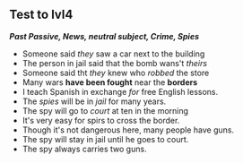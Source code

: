 ## Test to lvl4

***Past Passive, News, neutral subject, Crime, Spies***

- Someone said *they* saw a car next to the building
- The person in jail said that the bomb wans't *theirs*
- Someone said tht *they* knew who *robbed* the store
- Many wars **have been fought** near the **borders**
- I teach Spanish in exchange *for* free English lessons.
- The *spies* will be in *jail* for many years.
- The spy will go to *court* at ten in the morning
- It's very easy for spirs to cross the border.
- Though it's not dangerous here, many people have guns.
- The spy will stay in jail until he goes to court.
- The spy always carries two guns.

